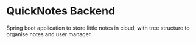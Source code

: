 # QuickNotes Backend

Spring boot application to store little notes in cloud, with tree structure to organise notes and user manager.